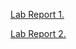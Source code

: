 [Lab Report 1.](https://pratyush-bhattacharya.github.io/cse15l-lab-reports/LabReport1)

[Lab Report 2.](https://pratyush-bhattacharya.github.io/cse15l-lab-reports/LabReport2)
